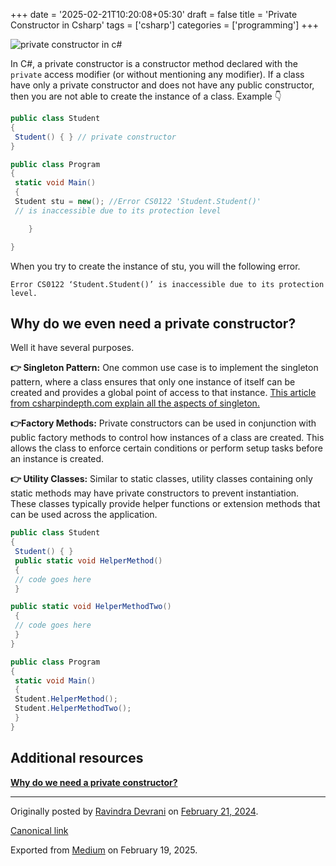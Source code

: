 +++
date = '2025-02-21T10:20:08+05:30'
draft = false
title = 'Private Constructor in Csharp'
tags = ['csharp']
categories = ['programming']
+++

![private constructor in c#](/images/1_pz1zZlr5MwRQYYQd0yCC4g.png)

In C#, a private constructor is a constructor method declared with the `private` access modifier (or without mentioning any modifier). If a class have only a private constructor and does not have any public constructor, then you are not able to create the instance of a class. Example 👇

```cs
public class Student
{
 Student() { } // private constructor
}

public class Program
{
 static void Main()
 {
 Student stu = new(); //Error CS0122 'Student.Student()'
 // is inaccessible due to its protection level

    }

}
```

When you try to create the instance of stu, you will the following error.

`Error CS0122 ‘Student.Student()’ is inaccessible due to its protection level.`

## Why do we even need a private constructor?

Well it have several purposes.

**👉 Singleton Pattern:** One common use case is to implement the singleton pattern, where a class ensures that only one instance of itself can be created and provides a global point of access to that instance. [This article from csharpindepth.com explain all the aspects of singleton.](https://csharpindepth.com/articles/singleton)

**👉Factory Methods:** Private constructors can be used in conjunction with public factory methods to control how instances of a class are created. This allows the class to enforce certain conditions or perform setup tasks before an instance is created.

**👉 Utility Classes:** Similar to static classes, utility classes containing only static methods may have private constructors to prevent instantiation. These classes typically provide helper functions or extension methods that can be used across the application.

```cs
public class Student
{
 Student() { }
 public static void HelperMethod()
 {
 // code goes here
 }

public static void HelperMethodTwo()
 {
 // code goes here
 }
}

public class Program
{
 static void Main()
 {
 Student.HelperMethod();
 Student.HelperMethodTwo();
 }
}
```

## Additional resources

[**Why do we need a private constructor?**](https://stackoverflow.com/questions/2585836/why-do-we-need-a-private-constructor)

---

Originally posted by [Ravindra Devrani](https://medium.com/@ravindradevrani) on [February 21, 2024](https://medium.com/p/0b17acebdced).

[Canonical link](https://medium.com/@ravindradevrani/private-constructor-and-its-use-cases-in-c-0b17acebdced)

Exported from [Medium](https://medium.com) on February 19, 2025.
